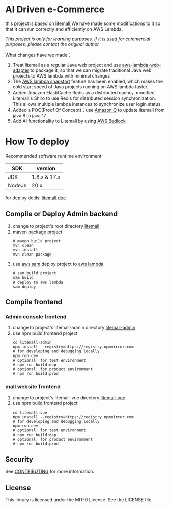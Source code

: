 # AI Driven e-Commerce

this project is based on [litemall](https://github.com/linlinjava/litemall),We have made some modifications to it so
that it can run correctly and efficiently on AWS Lambda.

*This project is only for learning purposes. If it is used for commercial purposes, please contact the original author*

What changes have we made：

1. Treat litemall as a regular Java web project and
   use [aws-lambda-web-adapter](https://github.com/awslabs/aws-lambda-web-adapter) to package it, so that we can migrate
   traditional Java web projects to AWS lambda with minimal changes
2. The [AWS lambda snapstart](https://docs.aws.amazon.com/lambda/latest/dg/snapstart.html) feature has been enabled,
   which makes the cold start speed of Java projects running on AWS lambda faster.
3. Added Amazon ElastiCache Redis as a distributed cache，modified Litemall's Shiro to use Redis for distributed session
   synchronization. This allows multiple lambda instances to synchronize user login status.
4. Added a POC(Proof Of Concept)：use [Amazon Q](https://aws.amazon.com/q/) to update litemall from java 8 to java 17
5. Add AI functionality to Litemall by using [AWS Bedlock](https://aws.amazon.com/bedrock)

# How To deploy

Recommended software runtime environment

| SDK    | version      |
|--------|--------------|
| JDK    | 1.8.x & 17.x |
| NodeJs | 20.x         |

for deploy detils: [litemall doc](https://linlinjava.gitbook.io/litemall)

## Compile or Deploy Admin backend

1. change to project's root directory [litemall](./)
2. maven package project
    ```shell
    # maven build project
    mvn clean
    mvn install
    mvn clean package
    ```
3. use [aws sam](https://aws.amazon.com/serverless/sam/) deploy project to [aws lambda](https://aws.amazon.com/lambda/)
    ```shell
    # sam build project
    sam build
    # deploy to aws lambda
    sam deploy
    ```

## Compile frontend

### Admin console frontend

1. change to project's litemall-admin directory [litemall-admin](./litemall-admin)
2. use npm build frontend project
    ```shell
    cd litemall-admin
    npm install --registry=https://registry.npmmirror.com
    # for developing and debugging locally
    npm run dev
    # optional: for test environment
    # npm run build:dep
    # optional: for product environment
    # npm run build:prod
    ```

### mall website frontend

1. change to project's litemall-vue directory [litemall-vue](./litemall-vue)
2. use npm build frontend project
   ```shell
   cd litemall-vue
   npm install --registry=https://registry.npmmirror.com
   # for developing and debugging locally
   npm run dev
   # optional: for test environment
   # npm run build:dep
   # optional: for product environment
   # npm run build:prod
   ```

## Security

See [CONTRIBUTING](CONTRIBUTING.md#security-issue-notifications) for more information.

## License

This library is licensed under the MIT-0 License. See the LICENSE file.


